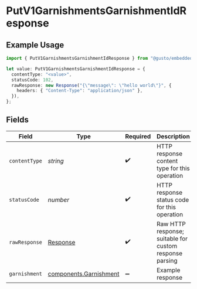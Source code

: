 # PutV1GarnishmentsGarnishmentIdResponse

## Example Usage

```typescript
import { PutV1GarnishmentsGarnishmentIdResponse } from "@gusto/embedded-api/models/operations/putv1garnishmentsgarnishmentid.js";

let value: PutV1GarnishmentsGarnishmentIdResponse = {
  contentType: "<value>",
  statusCode: 102,
  rawResponse: new Response("{\"message\": \"hello world\"}", {
    headers: { "Content-Type": "application/json" },
  }),
};
```

## Fields

| Field                                                                 | Type                                                                  | Required                                                              | Description                                                           |
| --------------------------------------------------------------------- | --------------------------------------------------------------------- | --------------------------------------------------------------------- | --------------------------------------------------------------------- |
| `contentType`                                                         | *string*                                                              | :heavy_check_mark:                                                    | HTTP response content type for this operation                         |
| `statusCode`                                                          | *number*                                                              | :heavy_check_mark:                                                    | HTTP response status code for this operation                          |
| `rawResponse`                                                         | [Response](https://developer.mozilla.org/en-US/docs/Web/API/Response) | :heavy_check_mark:                                                    | Raw HTTP response; suitable for custom response parsing               |
| `garnishment`                                                         | [components.Garnishment](../../models/components/garnishment.md)      | :heavy_minus_sign:                                                    | Example response                                                      |